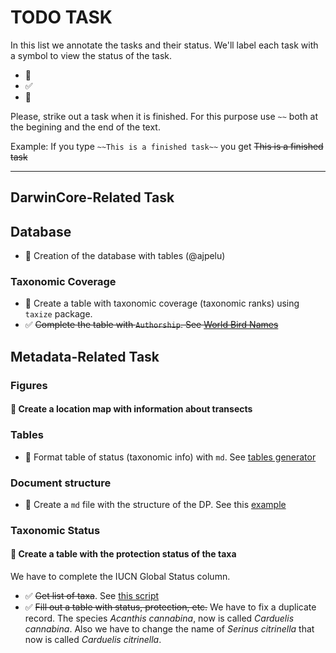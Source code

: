 # TODO TASK 

In this list we annotate the tasks and their status. We'll label each task with a symbol to view the status of the task. 

* :red_circle: 
* :white_check_mark:
* :large_orange_diamond:

Please, strike out a task when it is finished. For this purpose use `~~` both at the begining and the end of the text. 

Example: If you type `~~This is a finished task~~` you get ~~This is a finished task~~

--- 

## DarwinCore-Related Task 
## Database   
* :red_circle: Creation of the database with tables (@ajpelu)

### Taxonomic Coverage 
* :red_circle: Create a table with taxonomic coverage (taxonomic ranks) using `taxize` package. 
* :white_check_mark: ~~Complete the table with `Authorship`. See [World Bird Names](http://www.worldbirdnames.org)~~


## Metadata-Related Task
### Figures 
#### :red_circle: Create a location map with information about transects 

### Tables 

* :red_circle: Format table of status (taxonomic info) with `md`. See [tables generator](http://www.tablesgenerator.com/markdown_tables)

### Document structure 
* :red_circle: Create a `md` file with the structure of the DP. See this [example](https://github.com/peterdesmet/vascan-data-paper/blob/master/paper.md) 

### Taxonomic Status
#### :large_orange_diamond: Create a table with the protection status of the taxa
We have to complete the IUCN Global Status column.
* :white_check_mark: ~~Get list of taxa~~. See [this script](https://github.com/ajpelu/dp_dispersantes/blob/master/script/get_taxalist.md)
* :white_check_mark: ~~Fill out a table with status, protection, etc.~~ We have to fix a duplicate record. The species *Acanthis cannabina*, now is called *Carduelis cannabina*. Also we have to change the name of *Serinus citrinella* that now is called *Carduelis citrinella*. 



